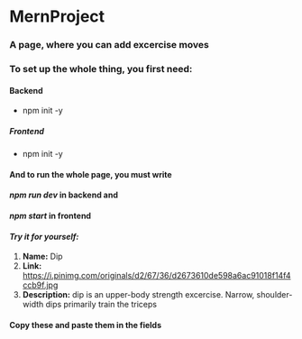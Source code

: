 # MernProject
### A page, where you can add excercise moves
### To set up the whole thing, you first need:
#### Backend
* npm init -y
##### Frontend
* npm init -y
#### And to run the whole page, you must write
#### *npm run dev* in backend and
#### *npm start* in frontend
#### *Try it for yourself:*
1. **Name:** Dip
2. **Link:** https://i.pinimg.com/originals/d2/67/36/d2673610de598a6ac91018f14f4ccb9f.jpg
3. **Description:** dip is an upper-body strength excercise. Narrow, shoulder-width dips primarily train the triceps
#### Copy these and paste them in the fields
